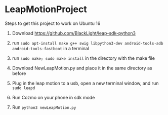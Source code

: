 # LeapMotionProject

Steps to get this project to work on Ubuntu 16

1. Download https://github.com/BlackLight/leap-sdk-python3

2. run `sudo apt-install make g++ swig libpython3-dev android-tools-adb android-tools-fastboot` in a terminal

3. run `sudo make; sudo make install` in the directory with the make file

4. Download NewLeapMotion.py and place it in the same directory as before

5. Plug in the leap motion to a usb, open a new terminal window, and run `sudo leapd`

6. Run Cozmo on your phone in sdk mode

7. Run `python3 newLeapMotion.py`
